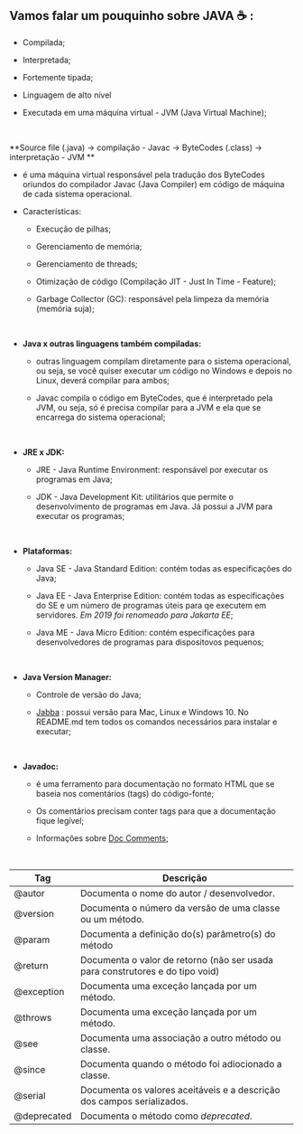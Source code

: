 ## Vamos falar um pouquinho sobre JAVA :coffee: :



* Compilada;

* Interpretada;

* Fortemente tipada;

* Linguagem de alto nível

* Executada em uma máquina virtual - JVM (Java Virtual Machine);

  ​

**Source file (.java)  -> compilação - Javac  ->  ByteCodes (.class)  ->  interpretação - JVM **



* é uma máquina virtual responsável pela tradução dos ByteCodes oriundos do compilador Javac (Java Compiler) em código de máquina de cada sistema operacional.

* Características:

  * Execução de pilhas;

  * Gerenciamento de memória;

  * Gerenciamento de threads;

  * Otimização de código (Compilação JIT - Just In Time - Feature);

  * Garbage Collector (GC): responsável pela limpeza da memória (memória suja);

    ​


* **Java x outras linguagens também compiladas:**

  * outras linguagem compilam diretamente para o sistema operacional, ou seja, se você quiser executar um código no Windows e depois no Linux, deverá compilar para ambos; 

  * Javac compila o código em ByteCodes, que é interpretado pela JVM, ou seja, só é precisa compilar para a JVM e ela que se encarrega do sistema operacional;

    ​

* **JRE x JDK:**

  * JRE - Java Runtime Environment: responsável por executar os programas em Java;

  * JDK - Java Development Kit: utilitários que permite o desenvolvimento de programas em Java. Já possui a JVM para executar os programas;

    ​

* **Plataformas:**

  * Java SE - Java Standard Edition: contém todas as especificações do Java;

  * Java EE - Java Enterprise Edition: contém todas as especificações do SE e um número de programas úteis para qe executem em servidores. *Em 2019 foi renomeado para Jakarta EE*;

  * Java ME - Java Micro Edition: contém especificações para desenvolvedores de programas para dispositovos pequenos;

    ​

* **Java Version Manager:**

  * Controle de versão do Java;

  * [Jabba](https://github.com/shyiko/jabba) : possui versão para Mac, Linux e Windows 10. No README.md tem todos os comandos necessários para instalar e executar;

    ​

* **Javadoc:**

  * é uma ferramento para documentação no formato HTML que se baseia nos comentários (tags) do código-fonte;

  * Os comentários precisam conter tags para que a documentação fique legível;

  * Informações sobre [Doc Comments](https://www.oracle.com/br/technical-resources/articles/java/javadoc-tool.html#tag);

    ​

| Tag         | Descrição                                |
| ----------- | ---------------------------------------- |
| @autor      | Documenta o nome do autor / desenvolvedor. |
| @version    | Documenta  o número da versão de uma classe ou um método. |
| @param      | Documenta a definição do(s) parâmetro(s) do método |
| @return     | Documenta o valor de retorno (não ser usada para construtores e do tipo void) |
| @exception  | Documenta uma exceção lançada por um método. |
| @throws     | Documenta uma exceção lançada por um método. |
| @see        | Documenta uma associação a outro método ou classe. |
| @since      | Documenta quando o método foi adiocionado a classe. |
| @serial     | Documenta os valores aceitáveis e a descrição dos campos serializados. |
| @deprecated | Documenta o método como *deprecated*.    |

